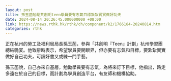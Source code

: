 ```yaml
---
layout: post
title: 孫玉菡勉勵共創明teen學員要有志氣目標紮紮實實做好功夫
date: 2024-08-14 20:26:45.000000000 +08:00
link: https://news.rthk.hk/rthk/ch/component/k2/1766184-20240814.htm
categories: rthk
---
```


正在杭州的勞工及福利局局長孫玉菡，參與「共創明『Teen』計劃」杭州學習團總結晚宴。他致辭時表示，希望學員要開眼界，但亦要有志氣和目標，要紮紮實實做好自己功夫，可讀好書又或練一門手藝。

孫玉菡說，自己亦來自基層，勉勵學員要有志氣，為將來訂下目標，他指出，路走多遠在於自己的目標，而計劃為學員創造平台，有友師和機構協助。
